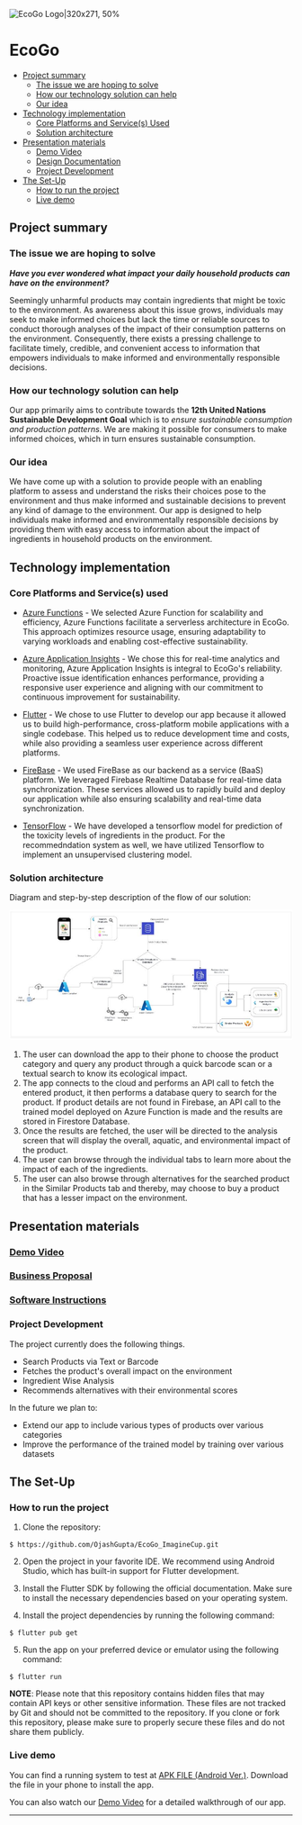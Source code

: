 ![EcoGo Logo|320x271, 50%](https://github.com/jahnavi2k/EcoGo/blob/main/assets/images/logo-bg1.png)

# EcoGo

- [Project summary](#project-summary)
  - [The issue we are hoping to solve](#the-issue-we-are-hoping-to-solve)
  - [How our technology solution can help](#how-our-technology-solution-can-help)
  - [Our idea](#our-idea)
- [Technology implementation](#technology-implementation)
  - [Core Platforms and Service(s) Used](#core-platforms-and-services-used)
  - [Solution architecture](#solution-architecture)
- [Presentation materials](#presentation-materials)
  - [Demo Video](#demo-video)
  - [Design Documentation](#design-documentation)
  - [Project Development](#project-development)
- [The Set-Up](#the-set-up)
  - [How to run the project](#how-to-run-the-project)
  - [Live demo](#live-demo)

## Project summary

### The issue we are hoping to solve

**_Have you ever wondered what impact your daily household products can have on the environment?_**

Seemingly unharmful products may contain ingredients that might be toxic to the environment. As awareness about this issue grows, individuals may seek to make informed choices but lack the time or reliable sources to conduct thorough analyses of the impact of their consumption patterns on the environment. Consequently, there exists a pressing challenge to facilitate timely, credible, and convenient access to information that empowers individuals to make informed and environmentally responsible decisions.

### How our technology solution can help

Our app primarily aims to contribute towards the **12th United Nations Sustainable Development Goal** which is to _ensure sustainable consumption and production patterns_. We are making it possible for consumers to make informed choices, which in turn ensures sustainable consumption.

### Our idea

We have come up with a solution to provide people with an enabling platform to assess and understand the risks their choices pose to the environment and thus make informed and sustainable decisions to prevent any kind of damage to the environment.
Our app is designed to help individuals make informed and environmentally responsible decisions by providing them with easy access to information about the impact of ingredients in household products on the environment.

## Technology implementation

### Core Platforms and Service(s) used

- [Azure Functions](https://learn.microsoft.com/en-us/azure/azure-functions/functions-overview?pivots=programming-language-csharp) - We selected Azure Function for scalability and efficiency, Azure Functions facilitate a serverless architecture in EcoGo. This approach optimizes resource usage, ensuring adaptability to varying workloads and enabling cost-effective sustainability.

- [Azure Application Insights](https://learn.microsoft.com/en-us/azure/azure-monitor/app/app-insights-overview) - We chose this for real-time analytics and monitoring, Azure Application Insights is integral to EcoGo's reliability. Proactive issue identification enhances performance, providing a responsive user experience and aligning with our commitment to continuous improvement for sustainability.

- [Flutter](https://flutter.dev/) - We chose to use Flutter to develop our app because it allowed us to build high-performance, cross-platform mobile applications with a single codebase. This helped us to reduce development time and costs, while also providing a seamless user experience across different platforms.

- [FireBase](https://firebase.google.com/) - We used FireBase as our backend as a service (BaaS) platform. We leveraged Firebase Realtime Database for real-time data synchronization. These services allowed us to rapidly build and deploy our application while also ensuring scalability and real-time data synchronization.

- [TensorFlow](https://www.tensorflow.org/) - We have developed a tensorflow model for prediction of the toxicity levels of ingredients in the product. For the recommedndation system as well, we have utilized Tensorflow to implement an unsupervised clustering model.

### Solution architecture

Diagram and step-by-step description of the flow of our solution:

![Architecture](https://github.com/OjashGupta/EcoGo_ImagineCup/blob/main/assets/architecture_diagram.JPG)

1. The user can download the app to their phone to choose the product category and query any product through a quick barcode scan or a textual search to know its ecological impact.
2. The app connects to the cloud and performs an API call to fetch the entered product, it then performs a database query to search for the product. If product details are not found in Firebase, an API call to the trained model deployed on Azure Function is made and the results are stored in Firestore Database.
3. Once the results are fetched, the user will be directed to the analysis screen that will display the overall, aquatic, and environmental impact of the product.
4. The user can browse through the individual tabs to learn more about the impact of each of the ingredients.
5. The user can also browse through alternatives for the searched product in the Similar Products tab and thereby, may choose to buy a product that has a lesser impact on the environment.

## Presentation materials

### [Demo Video](https://youtu.be/KayB0PPTCZg)

### [Business Proposal](https://drive.google.com/file/d/1yOpn5SDBtp7PzrQQJw7PKjK3osO_MS-_/view?usp=sharing)

### [Software Instructions](https://drive.google.com/file/d/1l7JkNkBcT0ancYiR0wQLV9Fy9BT4E6b9/view?usp=sharing)

### Project Development

The project currently does the following things.

- Search Products via Text or Barcode
- Fetches the product's overall impact on the environment
- Ingredient Wise Analysis
- Recommends alternatives with their environmental scores

In the future we plan to:

- Extend our app to include various types of products over various categories
- Improve the performance of the trained model by training over various datasets

## The Set-Up

### How to run the project

1. Clone the repository:

```
$ https://github.com/OjashGupta/EcoGo_ImagineCup.git
```

2. Open the project in your favorite IDE. We recommend using Android Studio, which has built-in support for Flutter development.

3. Install the Flutter SDK by following the official documentation. Make sure to install the necessary dependencies based on your operating system.

4. Install the project dependencies by running the following command:

```
$ flutter pub get
```

5. Run the app on your preferred device or emulator using the following command:

```
$ flutter run
```

**NOTE**: Please note that this repository contains hidden files that may contain API keys or other sensitive information. These files are not tracked by Git and should not be committed to the repository. If you clone or fork this repository, please make sure to properly secure these files and do not share them publicly.

### Live demo

You can find a running system to test at [APK FILE (Android Ver.)](https://drive.google.com/file/d/1qyNVM6NUdIJMio3AeWe3-Zhfpqf9n5y5/view?usp=sharing). Download the file in your phone to install the app.

You can also watch our [Demo Video](https://youtu.be/KayB0PPTCZg) for a detailed walkthrough of our app.

---
